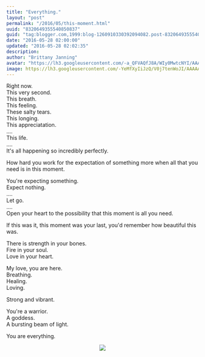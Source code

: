 ```yaml
---
title: "Everything."
layout: "post"
permalink: "/2016/05/this-moment.html"
uuid: "8320649355540850837"
guid: "tag:blogger.com,1999:blog-1260910330392094082.post-8320649355540850837"
date: "2016-05-28 02:00:00"
updated: "2016-05-28 02:02:35"
description:
author: "Brittany Janning"
avatar: "https://lh3.googleusercontent.com/-a_QFVAQfJ8A/WIy0MwtcNYI/AAAAAAAAAYU/MjTQjocbF6Q/s640/IMG_20170126_093835_269.jpg"
image: https://lh3.googleusercontent.com/-YeMfXyIiJzQ/V0j7tenWoJI/AAAAAAAAAPE/TQYWtME5Oes/s640/IMG_20160527_195313.jpg
---
```


<div class="css-full-post-content js-full-post-content">
<p dir="ltr">Right now.<br>This very second. <br>This breath. <br>This feeling. <br>These salty tears. <br>This longing.<br>This appreciatation.<br>....<br>This life.<br>....<br>It's all happening so incredibly perfectly. </p><p dir="ltr">How hard you work for the expectation of something more when all that you need is in this moment. </p><p dir="ltr">You're expecting something. <br>Expect nothing. <br>....<br>Let go.<br>....<br>Open your heart to the possibility that this moment is all you need. </p><p dir="ltr">If this was it, this moment was your last, you'd remember how beautiful this was. </p><p dir="ltr">There is strength in your bones. <br>Fire in your soul. <br>Love in your heart. </p><p dir="ltr">My love, you are here.<br>Breathing. <br>Healing. <br>Loving. </p><p dir="ltr">Strong and vibrant. </p><p dir="ltr">You're a warrior.<br>A goddess.<br>A bursting beam of light.</p><p dir="ltr">You are everything.</p><div class="separator" style="clear: both; text-align: center;"> <a href="https://lh3.googleusercontent.com/-YeMfXyIiJzQ/V0j7tenWoJI/AAAAAAAAAPE/TQYWtME5Oes/s1600/IMG_20160527_195313.jpg" imageanchor="1" style="margin-left: 1em; margin-right: 1em;"> <img border="0" src="https://lh3.googleusercontent.com/-YeMfXyIiJzQ/V0j7tenWoJI/AAAAAAAAAPE/TQYWtME5Oes/s640/IMG_20160527_195313.jpg"> </a> </div>
</div>
